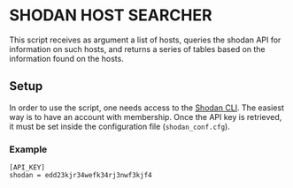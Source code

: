 # SHODAN HOST SEARCHER
This script receives as argument a list of hosts, queries the shodan API for information on such hosts, and returns a series of tables based on the information found on the hosts.
## Setup
In order to use the script, one needs access to the [Shodan CLI](https://cli.shodan.io/). The easiest way is to have an account with membership.
Once the API key is retrieved, it must be set inside the configuration file (```shodan_conf.cfg```).
### Example
```
[API_KEY]
shodan = edd23kjr34wefk34rj3nwf3kjf4
```